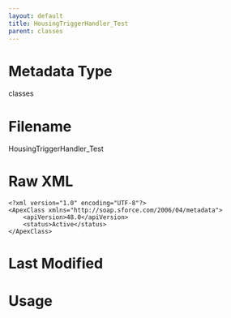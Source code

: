 ```yaml
---
layout: default
title: HousingTriggerHandler_Test
parent: classes
---
```

# Metadata Type
classes


# Filename 
HousingTriggerHandler_Test


# Raw XML
```
<?xml version="1.0" encoding="UTF-8"?>
<ApexClass xmlns="http://soap.sforce.com/2006/04/metadata">
    <apiVersion>48.0</apiVersion>
    <status>Active</status>
</ApexClass>
```


# Last Modified


# Usage
